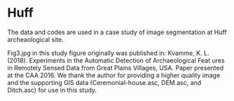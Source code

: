 # Huff

The data and codes are used in a case study of image segmentation at Huff archeaological site. 

Fig3.jpg in this study figure originally was published in:
Kvamme, K. L. (2018). Experiments in the Automatic Detection of Archaeological Feat ures in Remotely Sensed Data from Great Plains Villages, USA. Paper presented at the CAA 2016.
We thank the author for providing a higher quality image and the supporting GIS data (Ceremonial-house.asc, DEM.asc, and Ditch.asc) for use in this study.
